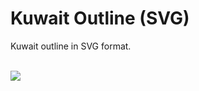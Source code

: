 # Kuwait Outline (SVG)
Kuwait outline in SVG format.

<br/>
<img src='https://lh6.googleusercontent.com/9QETkd9CU86dVVIJYJw-KDFypZqoiKE6FwysGhEwjM4OuMGQaMlUpFblY7W4doJqOkbMajx0CjyejRY=w1920-h963' />
